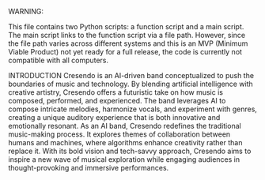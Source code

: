 WARNING:

This file contains two Python scripts: a function script and a main script. The main script links to the function script via a file path. 
However, since the file path varies across different systems and this is an MVP (Minimum Viable Product) not yet ready for a full release, the code is currently not compatible with all computers.

INTRODUCTION
Cresendo is an AI-driven band conceptualized to push the boundaries of music and technology.
By blending artificial intelligence with creative artistry, Cresendo offers a futuristic take on how music is composed, performed, and experienced. 
The band leverages AI to compose intricate melodies, harmonize vocals, and experiment with genres, creating a unique auditory experience that is both innovative and emotionally resonant.
As an AI band, Cresendo redefines the traditional music-making process. It explores themes of collaboration between humans and machines, where algorithms enhance creativity rather than replace it.
With its bold vision and tech-savvy approach, Cresendo aims to inspire a new wave of musical exploration while engaging audiences in thought-provoking and immersive performances.

